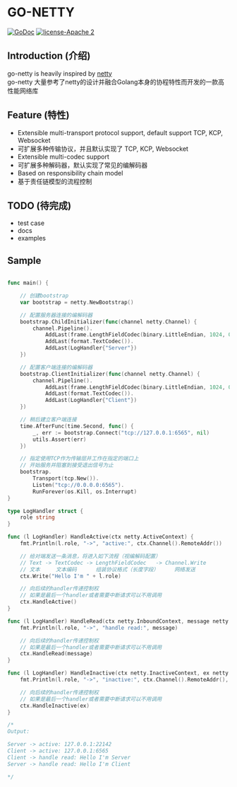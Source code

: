 # GO-NETTY

[![GoDoc][1]][2] [![license-Apache 2][3]][4]

[1]: https://godoc.org/github.com/go-netty/go-netty?status.svg
[2]: https://godoc.org/github.com/go-netty/go-netty
[3]: https://img.shields.io/badge/license-Apache%202-blue.svg
[4]: LICENSE

## Introduction (介绍)

go-netty is heavily inspired by [netty](https://github.com/netty/netty)  
go-netty 大量参考了netty的设计并融合Golang本身的协程特性而开发的一款高性能网络库

## Feature (特性)

* Extensible multi-transport protocol support, default support TCP, KCP, Websocket
* 可扩展多种传输协议，并且默认实现了 TCP, KCP, Websocket
* Extensible multi-codec support
* 可扩展多种解码器，默认实现了常见的编解码器
* Based on responsibility chain model
* 基于责任链模型的流程控制

## TODO (待完成)

* test case
* docs
* examples

## Sample

```go

func main() {

    // 创建bootstrap
    var bootstrap = netty.NewBootstrap()

    // 配置服务器连接的编解码器
    bootstrap.ChildInitializer(func(channel netty.Channel) {
        channel.Pipeline().
            AddLast(frame.LengthFieldCodec(binary.LittleEndian, 1024, 0, 2, 0, 0)).
            AddLast(format.TextCodec()).
            AddLast(LogHandler{"Server"})
    })

    // 配置客户端连接的编解码器
    bootstrap.ClientInitializer(func(channel netty.Channel) {
        channel.Pipeline().
            AddLast(frame.LengthFieldCodec(binary.LittleEndian, 1024, 0, 2, 0, 0)).
            AddLast(format.TextCodec()).
            AddLast(LogHandler{"Client"})
    })

    // 稍后建立客户端连接
    time.AfterFunc(time.Second, func() {
        _, err := bootstrap.Connect("tcp://127.0.0.1:6565", nil)
        utils.Assert(err)
    })

    // 指定使用TCP作为传输层并工作在指定的端口上
    // 开始服务并阻塞到接受退出信号为止
    bootstrap.
        Transport(tcp.New()).
        Listen("tcp://0.0.0.0:6565").
        RunForever(os.Kill, os.Interrupt)
}

type LogHandler struct {
    role string
}

func (l LogHandler) HandleActive(ctx netty.ActiveContext) {
    fmt.Println(l.role, "->", "active:", ctx.Channel().RemoteAddr())

    // 给对端发送一条消息，将进入如下流程（视编解码配置）
    // Text -> TextCodec -> LengthFieldCodec   -> Channel.Write
    // 文本     文本编码      组装协议格式（长度字段）     网络发送
    ctx.Write("Hello I'm " + l.role)

    // 向后续的handler传递控制权
    // 如果是最后一个handler或者需要中断请求可以不用调用
    ctx.HandleActive()
}

func (l LogHandler) HandleRead(ctx netty.InboundContext, message netty.Message) {
    fmt.Println(l.role, "->", "handle read:", message)

    // 向后续的handler传递控制权
    // 如果是最后一个handler或者需要中断请求可以不用调用
    ctx.HandleRead(message)
}

func (l LogHandler) HandleInactive(ctx netty.InactiveContext, ex netty.Exception) {
    fmt.Println(l.role, "->", "inactive:", ctx.Channel().RemoteAddr(), ex)

    // 向后续的handler传递控制权
    // 如果是最后一个handler或者需要中断请求可以不用调用
    ctx.HandleInactive(ex)
}

/*
Output:

Server -> active: 127.0.0.1:22142
Client -> active: 127.0.0.1:6565
Client -> handle read: Hello I'm Server
Server -> handle read: Hello I'm Client

*/
```
